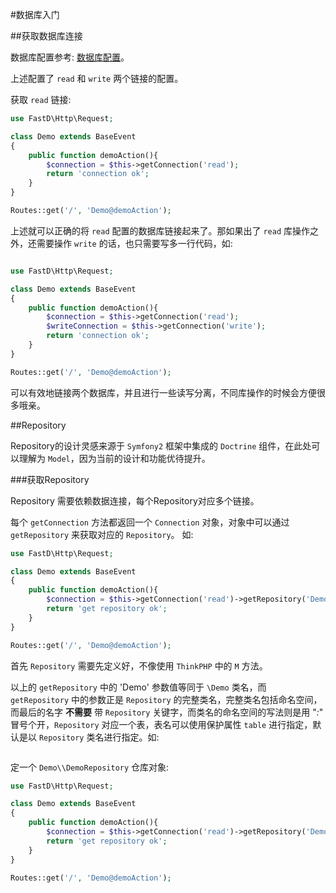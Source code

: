 #数据库入门

##获取数据库连接

数据库配置参考: [数据库配置](shu_ju_ku_pei_zhi.md)。

上述配置了 `read` 和 `write` 两个链接的配置。

获取 `read` 链接: 

```php
use FastD\Http\Request;

class Demo extends BaseEvent
{
    public function demoAction(){
        $connection = $this->getConnection('read');
        return 'connection ok';
    }
}

Routes::get('/', 'Demo@demoAction');
```

上述就可以正确的将 `read` 配置的数据库链接起来了。那如果出了 `read` 库操作之外，还需要操作 `write` 的话，也只需要写多一行代码，如: 

```php

use FastD\Http\Request;

class Demo extends BaseEvent
{
    public function demoAction(){
        $connection = $this->getConnection('read');
        $writeConnection = $this->getConnection('write');
        return 'connection ok';
    }
}

Routes::get('/', 'Demo@demoAction');
```

可以有效地链接两个数据库，并且进行一些读写分离，不同库操作的时候会方便很多哦亲。

##Repository

Repository的设计灵感来源于 `Symfony2` 框架中集成的 `Doctrine` 组件，在此处可以理解为 `Model`，因为当前的设计和功能优待提升。

###获取Repository

Repository 需要依赖数据连接，每个Repository对应多个链接。

每个 `getConnection` 方法都返回一个 `Connection` 对象，对象中可以通过 `getRepository` 来获取对应的 `Repository`。 如: 

```php
use FastD\Http\Request;

class Demo extends BaseEvent
{
    public function demoAction(){
        $connection = $this->getConnection('read')->getRepository('Demo');
        return 'get repository ok';
    }
}

Routes::get('/', 'Demo@demoAction');
```

首先 `Repository` 需要先定义好，不像使用 `ThinkPHP` 中的 `M` 方法。

以上的 `getRepository` 中的 'Demo' 参数值等同于 `\Demo` 类名，而 `getRepository` 中的参数正是 `Repository` 的完整类名，完整类名包括命名空间，而最后的名字 **不需要** 带 `Repository` 关键字，而类名的命名空间的写法则是用 "*:*" 冒号个开，`Repository` 对应一个表，表名可以使用保护属性 `table` 进行指定，默认是以 `Repository` 类名进行指定。如:

```

```

定一个 `Demo\\DemoRepository` 仓库对象:

```php
use FastD\Http\Request;

class Demo extends BaseEvent
{
    public function demoAction(){
        $connection = $this->getConnection('read')->getRepository('Demo:Demo');
        return 'get repository ok';
    }
}

Routes::get('/', 'Demo@demoAction');
```

